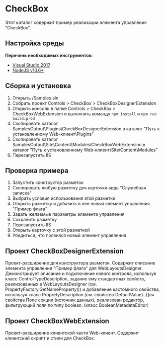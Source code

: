 ﻿# CheckBox

Этот каталог содержит пример реализации элемента управления "CheckBox".

## Настройка среды

**Перечень необходимых инструментов:** 
* [Visual Studio 2017](https://www.visualstudio.com)
* [NodeJS v10.6+](https://nodejs.org/en/)

## Сборка и установка

1. Открыть /Samples.sln
2. Собрать проект Controls > CheckBox > CheckBoxDesignerExtension
3. Открыть консоль в папке Controls > CheckBox > CheckBoxWebExtension и выполнить команду `npm install` и `npm run build:prod`
4. Скопировать каталог SamplesOutput\Plugins\CheckBoxDesignerExtension в каталог "Путь к установленному Web-клиент\Plugins"
5. Скопировать каталог SamplesOutput\Site\Content\Modules\CheckBoxWebExtension в каталог "Путь к установленному Web-клиент\Site\Content\Modules"
6. Перезапустить IIS


## Проверка примера

1. Запустить конструктор разметок
2. Скопировать любую разметку для карточки вида "Служебная записка"
3. Выбрать условия использования этой разметки
4. Открыть разметку и добавить в нее новый элемент управления "Пример флага"
5. Задать желаемые параметры элемента управления
6. Сохранить разметку
7. Перезапустить IIS
8. Открыть карточку с этой разметкой
9. Убедиться, что появился новый элемент управления

## Проект CheckBoxDesignerExtension

Проект-расширение для конструктора разметок. Содержит описание элемента управления "Пример флага" для WebLayoutsDesigner.
Демонстрирует описание и подключение нового контрола, используя класс ControlTypeDescription, 
задание ему стандартных свойств, реализованных в  WebLayoutsDesigner (см. PropertyFactory.GetNameProperty()) и
добавление кастомного свойства, используя класс PropretyDescription (см. свойство DefaultValue). 
Для свойства Поле секции (источник данных), реализован редактор, фильтрующий поля по типу boolean. (класс BooleanMetadataEditor)

## Проект CheckBoxWebExtension

Проект-расширение клиентской части Web-клиент. Содержит клиентский скрипт и стили для CheckBox.